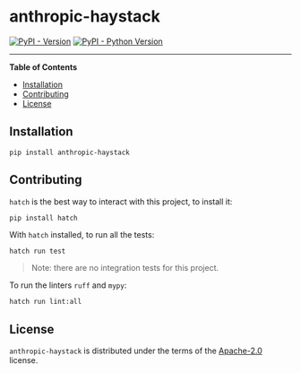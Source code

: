 # anthropic-haystack

[![PyPI - Version](https://img.shields.io/pypi/v/amazon-bedrock-haystack.svg)](https://pypi.org/project/amazon-bedrock-haystack)
[![PyPI - Python Version](https://img.shields.io/pypi/pyversions/amazon-bedrock-haystack.svg)](https://pypi.org/project/amazon-bedrock-haystack)

-----

**Table of Contents**

- [Installation](#installation)
- [Contributing](#contributing)
- [License](#license)

## Installation

```console
pip install anthropic-haystack
```

## Contributing

`hatch` is the best way to interact with this project, to install it:
```sh
pip install hatch
```

With `hatch` installed, to run all the tests:
```
hatch run test
```
> Note: there are no integration tests for this project.

To run the linters `ruff` and `mypy`:
```
hatch run lint:all
```

## License

`anthropic-haystack` is distributed under the terms of the [Apache-2.0](https://spdx.org/licenses/Apache-2.0.html) license.
